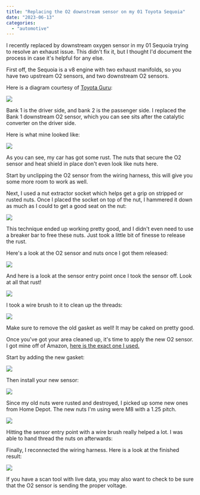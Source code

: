 ```yaml
---
title: "Replacing the O2 downstream sensor on my 01 Toyota Sequoia"
date: "2023-06-13"
categories: 
  - "automotive"
---
```


I recently replaced by downstream oxygen sensor in my 01 Sequoia trying to resolve an exhaust issue. This didn't fix it, but I thought I'd document the process in case it's helpful for any else.

First off, the Sequoia is a v8 engine with two exhaust manifolds, so you have two upstream O2 sensors, and two downstream O2 sensors.

Here is a diagram courtesy of [Toyota Guru](https://www.toyotaguru.us/sequoia-2004-repair/heated-oxygen-sensor.html):

![](images/1865_1042_868-toyota-yaris-sensors.jpg)

Bank 1 is the driver side, and bank 2 is the passenger side. I replaced the Bank 1 downstream O2 sensor, which you can see sits after the catalytic converter on the driver side.

Here is what mine looked like:

![](images/IMG_4577-1024x768.jpeg)

As you can see, my car has got some rust. The nuts that secure the O2 sensor and heat shield in place don't even look like nuts here.

Start by unclipping the O2 sensor from the wiring harness, this will give you some more room to work as well.

Next, I used a nut extractor socket which helps get a grip on stripped or rusted nuts. Once I placed the socket on top of the nut, I hammered it down as much as I could to get a good seat on the nut:

![](images/IMG_4590-1024x768.jpeg)

This technique ended up working pretty good, and I didn't even need to use a breaker bar to free these nuts. Just took a little bit of finesse to release the rust.

Here's a look at the O2 sensor and nuts once I got them released:

![](images/IMG_4591-1024x768.jpeg)

And here is a look at the sensor entry point once I took the sensor off. Look at all that rust!

![](images/IMG_4597-1024x768.jpeg)

I took a wire brush to it to clean up the threads:

![](images/IMG_4601-768x1024.jpeg)

Make sure to remove the old gasket as well! It may be caked on pretty good.

Once you've got your area cleaned up, it's time to apply the new O2 sensor. I got mine off of Amazon, [here is the exact one I used.](https://www.amazon.com/gp/product/B07H2CM92W/ref=ppx_yo_dt_b_asin_title_o01_s00)

Start by adding the new gasket:

![](images/IMG_4602-768x1024.jpeg)

Then install your new sensor:

![](images/IMG_4603-768x1024.jpeg)

Since my old nuts were rusted and destroyed, I picked up some new ones from Home Depot. The new nuts I'm using were M8 with a 1.25 pitch.

![](images/IMG_4595-1024x768.jpeg)

Hitting the sensor entry point with a wire brush really helped a lot. I was able to hand thread the nuts on afterwards:

Finally, I reconnected the wiring harness. Here is a look at the finished result:

![](images/IMG_4607-1024x768.jpeg)

If you have a scan tool with live data, you may also want to check to be sure that the O2 sensor is sending the proper voltage.
